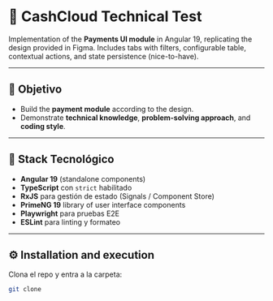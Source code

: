 # 💜 CashCloud Technical Test

Implementation of the **Payments UI module** in Angular 19, replicating the design provided in Figma.
Includes tabs with filters, configurable table, contextual actions, and state persistence (nice-to-have).

---

## 🎯 Objetivo
- Build the **payment module** according to the design.
- Demonstrate **technical knowledge**, **problem-solving approach**, and **coding style**.

---

## 🚀 Stack Tecnológico
- **Angular 19** (standalone components)
- **TypeScript** con `strict` habilitado
- **RxJS** para gestión de estado (Signals / Component Store)
- **PrimeNG 19** library of user interface components
- **Playwright** para pruebas E2E
- **ESLint** para linting y formateo

---

## ⚙️ Installation and execution

Clona el repo y entra a la carpeta:

```bash
git clone 

